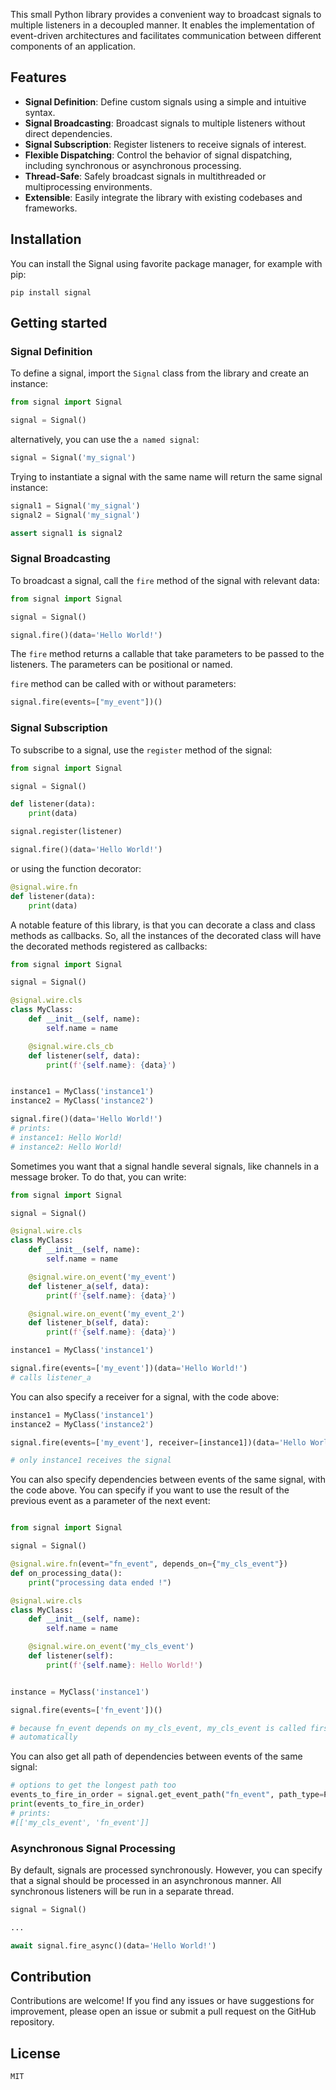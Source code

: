 This small Python library provides a convenient way to 
broadcast signals to multiple listeners in a decoupled manner. 
It enables the implementation of event-driven architectures 
and facilitates communication between different components 
of an application.

## Features

- **Signal Definition**: Define custom signals using a 
simple and intuitive syntax.
- **Signal Broadcasting**: Broadcast signals to multiple 
listeners without direct dependencies.
- **Signal Subscription**: Register listeners to receive 
signals of interest.
- **Flexible Dispatching**: Control the behavior of signal 
dispatching, including synchronous or asynchronous processing.
- **Thread-Safe**: Safely broadcast signals in multithreaded 
or multiprocessing environments.
- **Extensible**: Easily integrate the library with 
existing codebases and frameworks.

## Installation

You can install the Signal using favorite package manager,
for example with pip:

```shell
pip install signal
```

## Getting started

### Signal Definition

To define a signal, import the `Signal` class from the library 
and create an instance:

```python
from signal import Signal

signal = Signal()
```

alternatively, you can use the `a named signal`:

```python
signal = Signal('my_signal')
```

Trying to instantiate a signal with the same name will
return the same signal instance:

```python
signal1 = Signal('my_signal')
signal2 = Signal('my_signal')

assert signal1 is signal2
```

### Signal Broadcasting

To broadcast a signal, call the `fire` method of the signal
with relevant data:

```python
from signal import Signal

signal = Signal()

signal.fire()(data='Hello World!')
```

The `fire` method returns a callable that take parameters
to be passed to the listeners. The parameters can be 
positional or named.

`fire` method can be called with or without parameters:

```python
signal.fire(events=["my_event"])()
```

### Signal Subscription

To subscribe to a signal, use the `register` method of the
signal:

```python
from signal import Signal

signal = Signal()

def listener(data):
    print(data)

signal.register(listener)

signal.fire()(data='Hello World!')
```

or using the function decorator:

```python
@signal.wire.fn
def listener(data):
    print(data)
```

A notable feature of this library, is that you can
decorate a class and class methods as callbacks. So,
all the instances of the decorated class will have
the decorated methods registered as callbacks:

```python
from signal import Signal

signal = Signal()

@signal.wire.cls
class MyClass:
    def __init__(self, name):
        self.name = name

    @signal.wire.cls_cb
    def listener(self, data):
        print(f'{self.name}: {data}')


instance1 = MyClass('instance1')
instance2 = MyClass('instance2')

signal.fire()(data='Hello World!')
# prints:
# instance1: Hello World!
# instance2: Hello World!
```

Sometimes you want that a signal handle several signals,
like channels in a message broker. To do that, you can
write:

```python
from signal import Signal

signal = Signal()

@signal.wire.cls
class MyClass:
    def __init__(self, name):
        self.name = name

    @signal.wire.on_event('my_event')
    def listener_a(self, data):
        print(f'{self.name}: {data}')

    @signal.wire.on_event('my_event_2')
    def listener_b(self, data):
        print(f'{self.name}: {data}')

instance1 = MyClass('instance1')

signal.fire(events=['my_event'])(data='Hello World!')
# calls listener_a
```

You can also specify a receiver for a signal, with the code
above:

```python
instance1 = MyClass('instance1')
instance2 = MyClass('instance2')

signal.fire(events=['my_event'], receiver=[instance1])(data='Hello World!')

# only instance1 receives the signal
```

You can also specify dependencies between events of the same
signal, with the code above. You can specify if you want to use
the result of the previous event as a parameter of the next event:

```python

from signal import Signal

signal = Signal()

@signal.wire.fn(event="fn_event", depends_on={"my_cls_event"})
def on_processing_data():
    print("processing data ended !")

@signal.wire.cls
class MyClass:
    def __init__(self, name):
        self.name = name

    @signal.wire.on_event('my_cls_event')
    def listener(self):
        print(f'{self.name}: Hello World!')


instance = MyClass('instance1')

signal.fire(events=['fn_event'])()

# because fn_event depends on my_cls_event, my_cls_event is called first
# automatically

```

You can also get all path of dependencies between events of the same
signal:

```python
# options to get the longest path too
events_to_fire_in_order = signal.get_event_path("fn_event", path_type=PathType.SHORTEST)
print(events_to_fire_in_order)
# prints:
#[['my_cls_event', 'fn_event']]
```

### Asynchronous Signal Processing

By default, signals are processed synchronously. However,
you can specify that a signal should be processed in an
asynchronous manner. All synchronous listeners will be
run in a separate thread.

```python
signal = Signal()

...

await signal.fire_async()(data='Hello World!')
```

## Contribution

Contributions are welcome! If you find any issues or have suggestions for improvement, please open an issue or submit a pull request on the GitHub repository.

## License
`MIT`